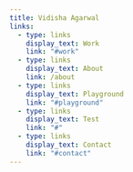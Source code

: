 ```yaml
---
title: Vidisha Agarwal
links:
  - type: links
    display_text: Work
    link: "#work"
  - type: links
    display_text: About
    link: /about
  - type: links
    display_text: Playground
    link: "#playground"
  - type: links
    display_text: Test
    link: "#"
  - type: links
    display_text: Contact
    link: "#contact"
---
```

